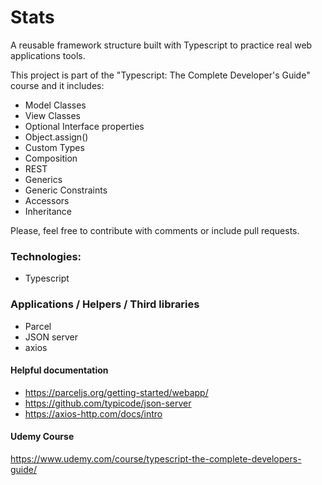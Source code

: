 # Stats

A reusable framework structure built with Typescript to practice real web applications tools.

This project is part of the "Typescript: The Complete Developer's Guide" course and it includes:

- Model Classes
- View Classes
- Optional Interface properties
- Object.assign()
- Custom Types
- Composition
- REST
- Generics
- Generic Constraints
- Accessors
- Inheritance

Please, feel free to contribute with comments or include pull requests.

### Technologies:

- Typescript

### Applications / Helpers / Third libraries

- Parcel
- JSON server
- axios

#### Helpful documentation

- https://parceljs.org/getting-started/webapp/
- https://github.com/typicode/json-server
- https://axios-http.com/docs/intro

#### Udemy Course

https://www.udemy.com/course/typescript-the-complete-developers-guide/
